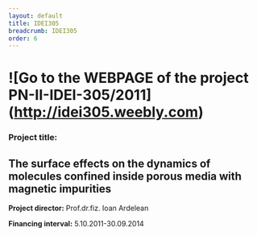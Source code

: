 ```yaml
---
layout: default
title: IDEI305
breadcrumb: IDEI305
order: 6
---
```


![Go to the WEBPAGE of the project PN-II-IDEI-305/2011] (http://idei305.weebly.com)
============

### Project title:  

The surface effects on the dynamics of molecules confined inside porous media with magnetic impurities 
---

**Project director:** Prof.dr.fiz. Ioan Ardelean

**Financing interval:** 5.10.2011-30.09.2014
